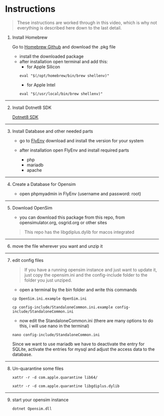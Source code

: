 # Instructions

> These instructions are worked through in this video, which is why not everything is described here down to the last detail.

1. Install Homebrew

    Go to [Homebrew Github](https://github.com/Homebrew/brew/releases/) and download the .pkg file

    - install the downloaded package
    - after installation open terminal and add this:
        - for Apple Silicon
        ```
        eval "$(/opt/homebrew/bin/brew shellenv)"
        ```
        - for Apple Intel
        ```
        eval "$(/usr/local/bin/brew shellenv)"
        ```
---

2. Install Dotnet8 SDK

    [Dotnet8 SDK](https://dotnet.microsoft.com/en-us/download/dotnet/8.0)

---

3. Install Database and other needed parts

    - go to [FlyEnv](https://flyenv.com/download.html) download and install the version for your system

    - after installation open FlyEnv and install required parts
        + php
        + mariadb
        + apache

---

4. Create a Database for Opensim

    - open phpmyadmin in FlyEnv (username and password: root)

---

5. Download OpenSim

    - you can download this package from this repo, from opensimulator.org, osgrid.org or other sites

    > This repo has the libgdiplus.dylib for macos integrated

---

6. move the file wherever you want and unzip it

---

7. edit config files

    > If you have a running opensim instance and just want to update it, just copy the opensim.ini and the config-include folder to the folder you just unziped.
    
    - open a terminal by the bin folder and write this commands

    ```
    cp OpenSim.ini.example OpenSim.ini
    ```

    ```
    cp config-include/StandaloneCommon.ini.example config-include/StandaloneCommon.ini
    ```

    - now edit the StandaloneCommon.ini (there are many options to do this, i will use nano in the terminal)

    ```
    nano config-include/StandaloneCommon.ini
    ````

    Since we want to use mariadb we have to deactivate the entry for SQLite, activate the entries for mysql and adjust the access data to the database.

---

8. Un-quarantine some files

    ```
    xattr -r -d com.apple.quarantine lib64/
    ```
    ```
    xattr -r -d com.apple.quarantine libgdiplus.dylib
    ```
---

9. start your opensim instance

    ```
    dotnet Opensim.dll
    ```
